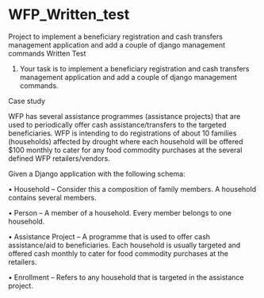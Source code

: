 # WFP_Written_test
Project to implement a beneficiary registration and cash transfers management application and add a couple of django management commands
Written Test
1) Your task is to implement a beneficiary registration and cash transfers management
application and add a couple of django management commands.

Case study

WFP has several assistance programmes (assistance projects) that are used to
periodically offer cash assistance/transfers to the targeted beneficiaries. WFP is
intending to do registrations of about 10 families (households) affected by drought
where each household will be offered $100 monthly to cater for any food commodity
purchases at the several defined WFP retailers/vendors.

Given a Django application with the following schema:

• Household – Consider this a composition of family members. A household
contains several members.

• Person – A member of a household. Every member belongs to one
household.

• Assistance Project – A programme that is used to offer cash
assistance/aid to beneficiaries. Each household is usually targeted and
offered cash monthly to cater for food commodity purchases at the
retailers.

• Enrollment – Refers to any household that is targeted in the assistance
project.

